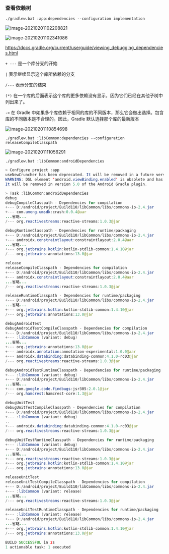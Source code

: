### 查看依赖树

 ```./gradlew.bat :app:dependencies --configuration implementation ```

![image-20210201102208821](./img/image-20210201102208821.png)



![image-20210201102341086](./img/image-20210201102341086.png)

https://docs.gradle.org/current/userguide/viewing_debugging_dependencies.html

`+ ---` 是一个库分支的开始

`|` 表示继续显示这个库所依赖的分支

`/---` 表示分支的结束

`(*)` 在一个库的后面表示这个库的更多依赖没有显示，因为它们已经在其他子树中列出来了。

`->` 在 Gradle 中如果多个库依赖于相同的库的不同版本，那么它会做出选择。包含库的不同版本是不合理的。因此，Gradle 默认选择那个库的最新版本

 ![image-20210201110854698](./img/image-20210201110854698.png)



```./gradlew.bat :libCommon:dependencies --configuration releaseCompileClasspath```

![image-20210201111056291](./img/image-20210201111056291.png)





```./gradlew.bat :libCommon:androidDependencies```

```java
> Configure project :app
useNewCruncher has been deprecated. It will be removed in a future version of the gradle plugin. New cruncher is now always enabled.
WARNING: DSL element 'android.viewBinding.enabled' is obsolete and has been replaced with 'android.buildFeatures.viewBinding'.
It will be removed in version 5.0 of the Android Gradle plugin.

> Task :libCommon:androidDependencies
debug
debugCompileClasspath - Dependencies for compilation
+--- D:/android/project/Build110/libCommon/libs/commons-io-2.4.jar
+--- com.umeng.umsdk:crash:0.0.4@aar
...省略...
/--- org.reactivestreams:reactive-streams:1.0.3@jar

debugRuntimeClasspath - Dependencies for runtime/packaging
+--- D:/android/project/Build110/libCommon/libs/commons-io-2.4.jar
+--- androidx.constraintlayout:constraintlayout:2.0.4@aar
...省略...
+--- org.jetbrains.kotlin:kotlin-stdlib-common:1.4.10@jar
/--- org.jetbrains:annotations:13.0@jar

release
releaseCompileClasspath - Dependencies for compilation
+--- D:/android/project/Build110/libCommon/libs/commons-io-2.4.jar
+--- androidx.constraintlayout:constraintlayout:2.0.4@aar
...省略...
/--- org.reactivestreams:reactive-streams:1.0.3@jar

releaseRuntimeClasspath - Dependencies for runtime/packaging
+--- D:/android/project/Build110/libCommon/libs/commons-io-2.4.jar
...省略...
+--- org.jetbrains.kotlin:kotlin-stdlib-common:1.4.10@jar
/--- org.jetbrains:annotations:13.0@jar

debugAndroidTest
debugAndroidTestCompileClasspath - Dependencies for compilation
+--- D:/android/project/Build110/libCommon/libs/commons-io-2.4.jar
+--- :libCommon (variant: debug)
...省略...
+--- org.jetbrains:annotations:13.0@jar
+--- androidx.annotation:annotation-experimental:1.0.0@aar
+--- androidx.databinding:databinding-common:4.1.0-rc03@jar
/--- org.reactivestreams:reactive-streams:1.0.3@jar

debugAndroidTestRuntimeClasspath - Dependencies for runtime/packaging
+--- :libCommon (variant: debug)
+--- D:/android/project/Build110/libCommon/libs/commons-io-2.4.jar
...省略...
+--- com.google.code.findbugs:jsr305:2.0.1@jar
/--- org.hamcrest:hamcrest-core:1.3@jar

debugUnitTest
debugUnitTestCompileClasspath - Dependencies for compilation
+--- D:/android/project/Build110/libCommon/libs/commons-io-2.4.jar
+--- :libCommon (variant: debug)
..
+--- androidx.databinding:databinding-common:4.1.0-rc03@jar
/--- org.reactivestreams:reactive-streams:1.0.3@jar

debugUnitTestRuntimeClasspath - Dependencies for runtime/packaging
+--- :libCommon (variant: debug)
+--- D:/android/project/Build110/libCommon/libs/commons-io-2.4.jar
...省略...
+--- org.reactivestreams:reactive-streams:1.0.3@jar
+--- org.jetbrains.kotlin:kotlin-stdlib-common:1.4.10@jar
/--- org.jetbrains:annotations:13.0@jar

releaseUnitTest
releaseUnitTestCompileClasspath - Dependencies for compilation
+--- D:/android/project/Build110/libCommon/libs/commons-io-2.4.jar
+--- :libCommon (variant: release)
...省略...
/--- org.reactivestreams:reactive-streams:1.0.3@jar

releaseUnitTestRuntimeClasspath - Dependencies for runtime/packaging
+--- :libCommon (variant: release)
+--- D:/android/project/Build110/libCommon/libs/commons-io-2.4.jar
...省略...
+--- org.jetbrains.kotlin:kotlin-stdlib-common:1.4.10@jar
/--- org.jetbrains:annotations:13.0@jar

BUILD SUCCESSFUL in 2s
1 actionable task: 1 executed
```